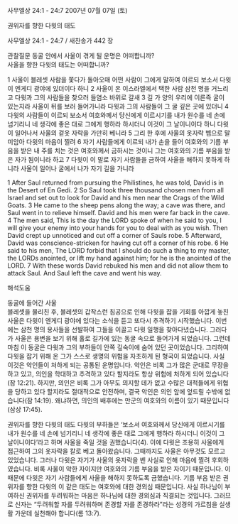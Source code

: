 사무엘상 24:1 - 24:7 
2007년 07월 07일 (토)

권위자를 향한 다윗의 태도



사무엘상 24:1 - 24:7 / 새찬송가 442 장


관찰질문
동굴 안에서 사울이 겪게 될 운명은 어떠합니까?  
사울을 향한 다윗의 태도는 어떠합니까?

1 사울이 블레셋 사람을 쫓다가 돌아오매 어떤 사람이 그에게 말하여 이르되 보소서 다윗이 엔게디 광야에 있더이다 하니 2 사울이 온 이스라엘에서 택한 사람 삼천 명을 거느리고 다윗과 그의 사람들을 찾으러 들염소 바위로 갈새 3 길 가 양의 우리에 이른즉 굴이 있는지라 사울이 뒤를 보러 들어가니라 다윗과 그의 사람들이 그 굴 깊은 곳에 있더니 4 다윗의 사람들이 이르되 보소서 여호와께서 당신에게 이르시기를 내가 원수를 네 손에 넘기리니 네 생각에 좋은 대로 그에게 행하라 하시더니 이것이 그 날이니이다 하니 다윗이 일어나서 사울의 겉옷 자락을 가만히 베니라 5 그리 한 후에 사울의 옷자락 벰으로 말미암아 다윗의 마음이 찔려 6 자기 사람들에게 이르되 내가 손을 들어 여호와의 기름 부음을 받은 내 주를 치는 것은 여호와께서 금하시는 것이니 그는 여호와의 기름 부음을 받은 자가 됨이니라 하고 7 다윗이 이 말로 자기 사람들을 금하여 사울을 해하지 못하게 하니라 사울이 일어나 굴에서 나가 자기 길을 가니라  

1 After Saul returned from pursuing the Philistines, he was told, David is in the Desert of En Gedi. 2 So Saul took three thousand chosen men from all Israel and set out to look for David and his men near the Crags of the Wild Goats. 3 He came to the sheep pens along the way; a cave was there, and Saul went in to relieve himself. David and his men were far back in the cave. 4 The men said, This is the day the LORD spoke of when he said to you, I will give your enemy into your hands for you to deal with as you wish. Then David crept up unnoticed and cut off a corner of Sauls robe. 
5 Afterward, David was conscience-stricken for having cut off a corner of his robe. 6 He said to his men, The LORD forbid that I should do such a thing to my master, the LORDs anointed, or lift my hand against him; for he is the anointed of the LORD. 7 With these words David rebuked his men and did not allow them to attack Saul. And Saul left the cave and went his way.

해석도움





동굴에 들어간 사울  
블레셋을 물리친 후, 블레셋의 갑작스런 침공으로 인해 다윗을 잡을 기회를 아깝게 놓친 사울은 다윗이 엔게디 광야에 있다는 소식을 듣고 또다시 추격하기 시작했습니다. 이번에는 삼천 명의 용사들을 선발하여 그들을 이끌고 다윗 일행을 찾아다녔습니다. 그러다가 사울은 용변을 보기 위해 홀로 길가에 있는 동굴 속으로 들어가게 되었습니다. 그런데 마침 이 동굴은 다윗과 그의 부하들이 안쪽 깊숙이에 숨어 있던 곳이었습니다. 그리하여 다윗을 잡기 위해 온 그가 스스로 생명의 위험을 자초하게 된 형국이 되었습니다. 사실 이것은 악인들이 처하게 되는 공통된 운명입니다. 악인은 비록 그가 많은 군대로 무장을 하고 있고, 의인을 학대하고 추격하고 있다 할지라도 항상 위험에 처하게 되어 있습니다(잠 12:21). 하지만, 의인은 비록 그가 아무도 의지할 데가 없고 수많은 대적들에게 위협을 당하고 있다 할지라도 절대적으로 안전하며, 결국 악인은 의인 앞에 엎드릴 수밖에 없습니다(잠 14:19). 왜냐하면, 의인의 배후에는 만군의 여호와의 이름이 있기 때문입니다(삼상 17:45).   

권위자를 향한 다윗의 태도 
다윗의 부하들은 ‘보소서 여호와께서 당신에게 이르시기를 내가 원수를 네 손에 넘기리니 네 생각에 좋은 대로 그에게 행하라 하시더니 이것이 그 날이니이다’라고 하며 사울을 죽일 것을 권했습니다(4). 이에 다윗은 조용히 사울에게 접근하여 그의 옷자락을 칼로 베고 돌아왔습니다. 그때까지도 사울은 아무것도 모르고 있었습니다. 그러나 다윗은 자기가 사울의 옷자락을 벤 사실로 인해 마음에 찔려 후회하였습니다. 비록 사울이 악한 자이지만 여호와의 기름 부음을 받은 자이기 때문입니다. 이 때문에 다윗은 자기 사람들에게 사울을 해하지 못하도록 금했습니다. 기름 부음 받은  권위자를 향한 다윗의 이 같은 태도는 여호와에 대한 경외심 때문입니다. 사실 하나님이 부여하신 권위자를 두려워하는 마음은 하나님에 대한 경외심과 직결되는 것입니다. 그러므로 신자는 “두려워할 자를 두려워하며 존경할 자를 존경하라”라는 성경의 가르침을 실생활 가운데 실천해야 합니다(롬 13:7).